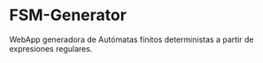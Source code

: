 # FSM-Generator
WebApp generadora de Autómatas finitos deterministas a partir de expresiones regulares.
